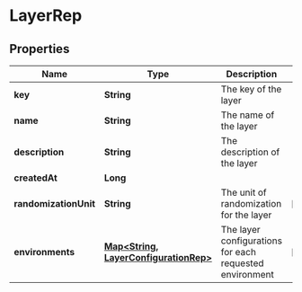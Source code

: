 

# LayerRep


## Properties

| Name | Type | Description | Notes |
|------------ | ------------- | ------------- | -------------|
|**key** | **String** | The key of the layer |  |
|**name** | **String** | The name of the layer |  |
|**description** | **String** | The description of the layer |  |
|**createdAt** | **Long** |  |  |
|**randomizationUnit** | **String** | The unit of randomization for the layer |  [optional] |
|**environments** | [**Map&lt;String, LayerConfigurationRep&gt;**](LayerConfigurationRep.md) | The layer configurations for each requested environment |  [optional] |



